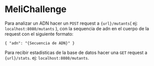 # MeliChallenge


Para analizar un ADN hacer un `POST` request a `{url}/mutants`( ej: `localhost:8080/mutants` ), con la sequencia de adn en el cuerpo de la request con el siguiente formato: 

`
{ "adn": "{Secuencia de ADN}" }
`

Para recibir estadisticas de la base de datos hacer una `GET` request a `{url}/stats`. ej: `localhost:8080/mutants`.
